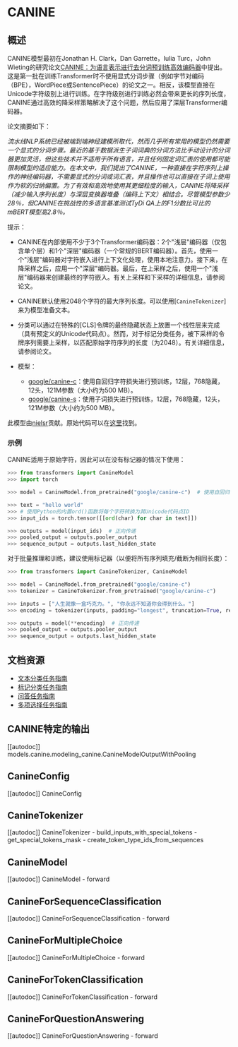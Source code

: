 <!--版权所有2021 HuggingFace团队。

根据Apache许可证，版本2.0（“许可证”）获得许可；除非遵守许可证，否则禁止使用此文件。你可以在


http://www.apache.org/licenses/LICENSE-2.0


获取许可证副本。

除非适用法律要求或书面同意，根据许可证分发的软件是基于“AS IS” BASIS分发的，无论是明示还是暗示的，都不包括保证或条件。请参阅许可证以获取许可证下的特定语言的权限和限制的详细信息。

⚠️请注意，此文件采用Markdown格式，但包含我们的doc-builder的特定语法（类似于MDX），可能在你的Markdown查看器中无法正确渲染。-->

# CANINE

## 概述

CANINE模型最初在Jonathan H. Clark，Dan Garrette，Iulia Turc，John Wieting的研究论文[CANINE：为语言表示进行去分词预训练高效编码器](https://arxiv.org/abs/2103.06874)中提出。这是第一批在训练Transformer时不使用显式分词步骤（例如字节对编码（BPE），WordPiece或SentencePiece）的论文之一。相反，该模型直接在Unicode字符级别上进行训练。在字符级别进行训练必然会带来更长的序列长度，CANINE通过高效的降采样策略解决了这个问题，然后应用了深层Transformer编码器。

论文摘要如下：

*流水线NLP系统已经被端到端神经建模所取代，然而几乎所有常用的模型仍然需要一个显式的分词步骤。最近的基于数据派生子词词典的分词方法比手动设计的分词器更加灵活，但这些技术并不适用于所有语言，并且任何固定词汇表的使用都可能限制模型的适应能力。在本文中，我们提出了CANINE，一种直接在字符序列上操作的神经编码器，不需要显式的分词或词汇表，并且操作也可以直接在子词上使用作为软的归纳偏置。为了有效和高效地使用其更细粒度的输入，CANINE将降采样（减少输入序列长度）与深层变换器堆叠（编码上下文）相结合。尽管模型参数少28％，但CANINE在挑战性的多语言基准测试TyDi QA上的F1分数比可比的mBERT模型高2.8％。*

提示：

- CANINE在内部使用不少于3个Transformer编码器：2个"浅层"编码器（仅包含单个层）和1个"深层"编码器（一个常规的BERT编码器）。首先，使用一个"浅层"编码器对字符嵌入进行上下文化处理，使用本地注意力。接下来，在降采样之后，应用一个"深层"编码器。最后，在上采样之后，使用一个"浅层"编码器来创建最终的字符嵌入。有关上采样和下采样的详细信息，请参阅论文。
- CANINE默认使用2048个字符的最大序列长度。可以使用[`CanineTokenizer`]来为模型准备文本。
- 分类可以通过在特殊的[CLS]令牌的最终隐藏状态上放置一个线性层来完成（具有预定义的Unicode代码点）。然而，对于标记分类任务，被下采样的令牌序列需要上采样，以匹配原始字符序列的长度（为2048）。有关详细信息，请参阅论文。
- 模型：

  - [google/canine-c](https://huggingface.co/google/canine-c)：使用自回归字符损失进行预训练，12层，768隐藏，12头，121M参数（大小约为500 MB）。
  - [google/canine-s](https://huggingface.co/google/canine-s)：使用子词损失进行预训练，12层，768隐藏，12头，121M参数（大小约为500 MB）。

此模型由[nielsr](https://huggingface.co/nielsr)贡献。原始代码可以在[这里](https://github.com/google-research/language/tree/master/language/canine)找到。


### 示例

CANINE适用于原始字符，因此可以在没有标记器的情况下使用：

```python
>>> from transformers import CanineModel
>>> import torch

>>> model = CanineModel.from_pretrained("google/canine-c")  # 使用自回归字符损失预训练的模型

>>> text = "hello world"
>>> # 使用Python的内置ord()函数将每个字符转换为其Unicode代码点ID
>>> input_ids = torch.tensor([[ord(char) for char in text]])

>>> outputs = model(input_ids)  # 正向传递
>>> pooled_output = outputs.pooler_output
>>> sequence_output = outputs.last_hidden_state
```

对于批量推理和训练，建议使用标记器（以便将所有序列填充/截断为相同长度）：

```python
>>> from transformers import CanineTokenizer, CanineModel

>>> model = CanineModel.from_pretrained("google/canine-c")
>>> tokenizer = CanineTokenizer.from_pretrained("google/canine-c")

>>> inputs = ["人生就像一盒巧克力。", "你永远不知道你会得到什么。"]
>>> encoding = tokenizer(inputs, padding="longest", truncation=True, return_tensors="pt")

>>> outputs = model(**encoding)  # 正向传递
>>> pooled_output = outputs.pooler_output
>>> sequence_output = outputs.last_hidden_state
```

## 文档资源

- [文本分类任务指南](../tasks/sequence_classification)
- [标记分类任务指南](../tasks/token_classification)
- [问答任务指南](../tasks/question_answering)
- [多项选择任务指南](../tasks/multiple_choice)

## CANINE特定的输出

[[autodoc]] models.canine.modeling_canine.CanineModelOutputWithPooling

## CanineConfig

[[autodoc]] CanineConfig

## CanineTokenizer

[[autodoc]] CanineTokenizer
    - build_inputs_with_special_tokens
    - get_special_tokens_mask
    - create_token_type_ids_from_sequences

## CanineModel

[[autodoc]] CanineModel
    - forward

## CanineForSequenceClassification

[[autodoc]] CanineForSequenceClassification
    - forward

## CanineForMultipleChoice

[[autodoc]] CanineForMultipleChoice
    - forward

## CanineForTokenClassification

[[autodoc]] CanineForTokenClassification
    - forward

## CanineForQuestionAnswering

[[autodoc]] CanineForQuestionAnswering
    - forward